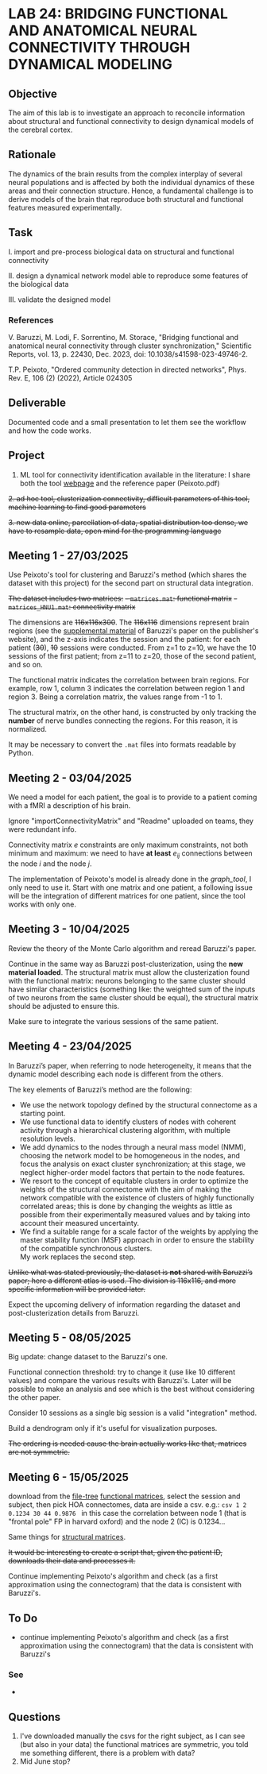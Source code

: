 # LAB 24: BRIDGING FUNCTIONAL AND ANATOMICAL NEURAL CONNECTIVITY THROUGH DYNAMICAL MODELING

## Objective
The aim of this lab is to investigate an approach to reconcile information about structural and functional connectivity to design dynamical models of the cerebral cortex.

## Rationale
The dynamics of the brain results from the complex interplay of several neural populations and is affected by both the individual dynamics of these areas and their connection structure. Hence, a fundamental challenge is to derive models of the brain that reproduce both structural and functional features measured experimentally.

## Task

I. import and pre-process biological data on structural and functional connectivity

II. design a dynamical network model able to reproduce some features of the biological data

III. validate the designed model

### References
V. Baruzzi, M. Lodi, F. Sorrentino, M. Storace, "Bridging functional and anatomical neural connectivity through cluster synchronization," Scientific Reports, vol. 13, p. 22430, Dec. 2023, doi: 10.1038/s41598-023-49746-2.

T.P. Peixoto, "Ordered community detection in directed networks", Phys. Rev. E, 106 (2) (2022), Article 024305

## Deliverable
Documented code and a small presentation to let them see the workflow and how the code works.

## Project
1. ML tool for connectivity identification available in the literature: I share both the tool [webpage](https://graph-tool.skewed.de) and the reference paper (Peixoto.pdf)

~~2. ad hoc tool, clusterization connectivity, difficult parameters of this tool, machine learning to find good parameters~~

~~3. new data online, parcellation of data, spatial distribution too dense, we have to resample data, open mind for the programming language~~ 

## Meeting 1 - 27/03/2025

Use Peixoto's tool for clustering and Baruzzi's method (which shares the dataset with this project) for the second part on structural data integration.

~~The dataset includes two matrices:~~
~~- `matrices.mat`: functional matrix~~
~~- `matrices_HNU1.mat`: connectivity matrix~~

The dimensions are ~~116x116x300~~. The ~~116x116~~ dimensions represent brain regions (see the [supplemental material](https://static-content.springer.com/esm/art%3A10.1038%2Fs41598-023-49746-2/MediaObjects/41598_2023_49746_MOESM1_ESM.pdf) of Baruzzi's paper on the publisher's website), and the z-axis indicates the session and the patient: for each patient (~~30~~), ~~10~~ sessions were conducted. From z=1 to z=10, we have the 10 sessions of the first patient; from z=11 to z=20, those of the second patient, and so on.

The functional matrix indicates the correlation between brain regions. For example, row 1, column 3 indicates the correlation between region 1 and region 3. Being a correlation matrix, the values range from -1 to 1.

The structural matrix, on the other hand, is constructed by only tracking the **number** of nerve bundles connecting the regions. For this reason, it is normalized.

It may be necessary to convert the `.mat` files into formats readable by Python.

## Meeting 2 - 03/04/2025

We need a model for each patient, the goal is to provide to a patient coming with a fMRI a description of his brain.

Ignore "importConnectivityMatrix" and "Readme" uploaded on teams, they were redundant info.

Connectivity matrix _e_ constraints are only maximum constraints, not both minimum and maximum: we need to have __at least__ $e_{ij}$ connections between the node _i_ and the node _j_.

The implementation of Peixoto's model is already done in the _graph\_tool_, I only need to use it. Start with one matrix and one patient, a following issue will be the integration of different matrices for one patient, since the tool works with only one.

## Meeting 3 - 10/04/2025

Review the theory of the Monte Carlo algorithm and reread Baruzzi's paper.

Continue in the same way as Baruzzi post-clusterization, using the **new material loaded**. The structural matrix must allow the clusterization found with the functional matrix: neurons belonging to the same cluster should have similar characteristics (something like: the weighted sum of the inputs of two neurons from the same cluster should be equal), the structural matrix should be adjusted to ensure this.

Make sure to integrate the various sessions of the same patient.

## Meeting 4 - 23/04/2025

In Baruzzi’s paper, when referring to node heterogeneity, it means that the dynamic model describing each node is different from the others.

The key elements of Baruzzi’s method are the following:
- We use the network topology defined by the structural connectome as a starting point.
- We use functional data to identify clusters of nodes with coherent activity through a hierarchical clustering algorithm, with multiple resolution levels.
- We add dynamics to the nodes through a neural mass model (NMM), choosing the network model to be homogeneous in the nodes, and focus the analysis on exact cluster synchronization; at this stage, we neglect higher-order model factors that pertain to the node features.
- We resort to the concept of equitable clusters in order to optimize the weights of the structural connectome with the aim of making the network compatible with the existence of clusters of highly functionally correlated areas; this is done by changing the weights as little as possible from their experimentally measured values and by taking into account their measured uncertainty.
- We find a suitable range for a scale factor of the weights by applying the master stability function (MSF) approach in order to ensure the stability of the compatible synchronous clusters.\
My work replaces the second step.

~~Unlike what was stated previously, the dataset is **not** shared with Baruzzi’s paper; here a different atlas is used. The division is 116x116, and more specific information will be provided later.~~

Expect the upcoming delivery of information regarding the dataset and post-clusterization details from Baruzzi.

## Meeting 5 - 08/05/2025
Big update: change dataset to the Baruzzi's one.

Functional connection threshold: try to change it (use like 10 different values) and compare the various results with Baruzzi's. Later will be possible to make an analysis and see which is the best without considering the other paper.

Consider 10 sessions as a single big session is a valid "integration" method.

Build a dendrogram only if it's useful for visualization purposes.

~~The ordering is needed cause the brain actually works like that, matrices are not symmetric.~~ 


## Meeting 6 - 15/05/2025
download from the [file-tree](http://open-neurodata.s3-website-us-east-1.amazonaws.com/)
[functional matrices](http://open-neurodata.s3-website-us-east-1.amazonaws.com/Functional/HNU1-11-12-20-m2g-func/), select the session and subject, then pick HOA connectomes, data are inside a csv.
e.g.:
    ```csv
    1 2 0.1234
    30 44 0.9876
    ```
    in this case the correlation between node 1 (that is "frontal pole" FP in harvard oxford) and the node 2 (IC) is 0.1234...

Same things for [structural matrices](http://open-neurodata.s3-website-us-east-1.amazonaws.com/Diffusion/HNU1-8-27-20-m2g-native-csa-det/).

~~It would be interesting to create a script that, given the patient ID, downloads their data and processes it.~~

Continue implementing Peixoto's algorithm and check (as a first approximation using the connectogram) that the data is consistent with Baruzzi's.

## To Do
- continue implementing Peixoto's algorithm and check (as a first approximation using the connectogram) that the data is consistent with Baruzzi's

### See
- 

## Questions
1. I've downloaded manually the csvs for the right subject, as I can see (but also in your data) the functional matrices are symmetric, you told me something different, there is a problem with data?
2. Mid June stop?

